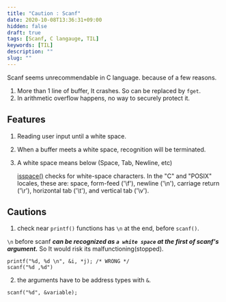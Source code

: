 ```yaml
---
title: "Caution : Scanf"
date: 2020-10-08T13:36:31+09:00
hidden: false
draft: true
tags: [Scanf, C langauge, TIL]
keywords: [TIL]
description: ""
slug: ""
---
```


Scanf seems unrecommendable in C language.
because of a few reasons.

1. More than 1 line of buffer, It crashes. So can be replaced by `fget`.
2. In arithmetic overflow happens, no way to securely protect it.

## Features

1. Reading user input until a white space.
2. When a buffer meets a white space, recognition will be terminated.
3. A white space means below (Space, Tab, Newline, etc) 

    [isspace()](https://www.man7.org/linux/man-pages/man3/scanf.3.html)
              checks for white-space characters.  In the "C" and "POSIX"
              locales, these are: space, form-feed ('\f'), newline ('\n'),
              carriage return ('\r'), horizontal tab ('\t'), and vertical
              tab ('\v').

## Cautions

1. check near `printf()` functions has `\n` at the end, before `scanf()`.

`\n` before scanf ***can be recognized as `a white space` at the first of scanf's argument.*** So It would risk its malfunctioning(stopped).

```
printf("%d, %d \n", &i, *j); /* WRONG */
scanf("%d ,%d")
```

2. the arguments have to be address types with `&`.

```
scanf("%d", &variable);
```
